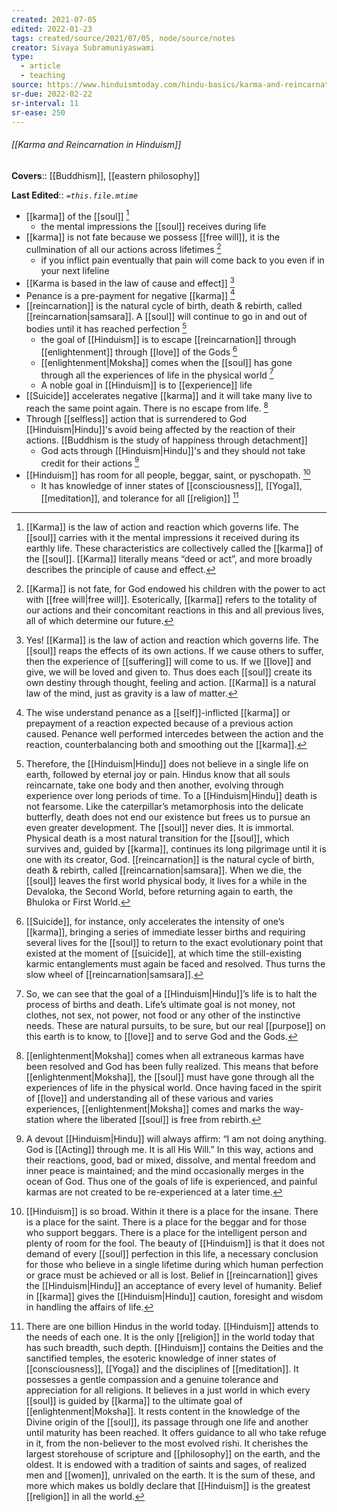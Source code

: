 ```yaml
---
created: 2021-07-05
edited: 2022-01-23
tags: created/source/2021/07/05, node/source/notes
creator: Sivaya Subramuniyaswami
type:
  - article
  - teaching
source: https://www.hinduismtoday.com/hindu-basics/karma-and-reincarnation/
sr-due: 2022-02-22
sr-interval: 11
sr-ease: 250
---
```


###### [[Karma and Reincarnation in Hinduism]]

**Covers**::  [[Buddhism]], [[eastern philosophy]]

**Last Edited**:: *`=this.file.mtime`*

- [[karma]] of the [[soul]] [^1]
	- the mental impressions the [[soul]] receives during life
- [[karma]] is not fate because we possess [[free will]], it is the cullmination of all our actions across lifetimes [^2]
	- if you inflict pain eventually that pain will come back to you even if in your next lifeline
- [[Karma is based in the law of cause and effect]] [^3]
- Penance is a pre-payment for negative [[karma]] [^4]
- [[reincarnation]] is the natural cycle of birth, death & rebirth, called [[reincarnation|samsara]]. A [[soul]] will continue to go in and out of bodies until it has reached perfection [^5]
	- the goal of [[Hinduism]] is to escape [[reincarnation]] through [[enlightenment]] through [[love]] of the Gods [^6]
	- [[enlightenment|Moksha]] comes when the [[soul]] has gone through all the experiences of life in the physical world [^7]
	- A noble goal in [[Hinduism]] is to [[experience]] life
- [[Suicide]] accelerates negative [[karma]] and it will take many live to reach the same point again. There is no escape from life. [^8]
- Through [[selfless]] action that is surrendered to God [[Hinduism|Hindu]]'s avoid being affected by the reaction of their actions. [[Buddhism is the study of happiness through detachment]]
	- God acts through [[Hinduism|Hindu]]'s and they should not take credit for their actions [^9]
- [[Hinduism]] has room for all people, beggar, saint, or pyschopath. [^10]
	- It has knowledge of inner states of [[consciousness]], [[Yoga]], [[meditation]], and tolerance for all [[religion]] [^11]

[^1]: [[Karma]] is the law of action and reaction which governs life. The [[soul]] carries with it the mental impressions it received during its earthly life. These characteristics are collectively called the [[karma]] of the [[soul]]. [[Karma]] literally means “deed or act”, and more broadly describes the principle of cause and effect. 
[^2]: [[Karma]] is not fate, for God endowed his children with the power to act with [[free will|free will]]. Esoterically, [[karma]] refers to the totality of our actions and their concomitant reactions in this and all previous lives, all of which determine our future.

[^3]: Yes! [[Karma]] is the law of action and reaction which governs life. The [[soul]] reaps the effects of its own actions. If we cause others to suffer, then the experience of [[suffering]] will come to us. If we [[love]] and give, we will be loved and given to. Thus does each [[soul]] create its own destiny through thought, feeling and action. [[Karma]] is a natural law of the mind, just as gravity is a law of matter.

[^4]: The wise understand penance as a [[self]]-inflicted [[karma]] or prepayment of a reaction expected because of a previous action caused. Penance well performed intercedes between the action and the reaction, counterbalancing both and smoothing out the [[karma]].

[^5]: Therefore, the [[Hinduism|Hindu]] does not believe in a single life on earth, followed by eternal joy or pain. Hindus know that all souls reincarnate, take one body and then another, evolving through experience over long periods of time. To a [[Hinduism|Hindu]] death is not fearsome. Like the caterpillar’s metamorphosis into the delicate butterfly, death does not end our existence but frees us to pursue an even greater development. The [[soul]] never dies. It is immortal. Physical death is a most natural transition for the [[soul]], which survives and, guided by [[karma]], continues its long pilgrimage until it is one with its creator, God. [[reincarnation]] is the natural cycle of birth, death & rebirth, called [[reincarnation|samsara]]. When we die, the [[soul]] leaves the first world physical body, it lives for a while in the Devaloka, the Second World, before returning again to earth, the Bhuloka or First World.

[^6]: [[Suicide]], for instance, only accelerates the intensity of one’s [[karma]], bringing a series of immediate lesser births and requiring several lives for the [[soul]] to return to the exact evolutionary point that existed at the moment of [[suicide]], at which time the still-existing karmic entanglements must again be faced and resolved. Thus turns the slow wheel of [[reincarnation|samsara]].

[^7]: So, we can see that the goal of a [[Hinduism|Hindu]]’s life is to halt the process of births and death. Life’s ultimate goal is not money, not clothes, not sex, not power, not food or any other of the instinctive needs. These are natural pursuits, to be sure, but our real [[purpose]] on this earth is to know, to [[love]] and to serve God and the Gods. 

[^8]: [[enlightenment|Moksha]] comes when all extraneous karmas have been resolved and God has been fully realized. This means that before [[enlightenment|Moksha]], the [[soul]] must have gone through all the experiences of life in the physical world. Once having faced in the spirit of [[love]] and understanding all of these various and varies experiences, [[enlightenment|Moksha]] comes and marks the way-station where the liberated [[soul]] is free from rebirth.

[^9]: A devout [[Hinduism|Hindu]] will always affirm: “I am not doing anything. God is [[Acting]] through me. It is all His Will.” In this way, actions and their reactions, good, bad or mixed, dissolve, and mental freedom and inner peace is maintained; and the mind occasionally merges in the ocean of God. Thus one of the goals of life is experienced, and painful karmas are not created to be re-experienced at a later time.

[^10]: [[Hinduism]] is so broad. Within it there is a place for the insane. There is a place for the saint. There is a place for the beggar and for those who support beggars. There is a place for the intelligent person and plenty of room for the fool. The beauty of [[Hinduism]] is that it does not demand of every [[soul]] perfection in this life, a necessary conclusion for those who believe in a single lifetime during which human perfection or grace must be achieved or all is lost. Belief in [[reincarnation]] gives the [[Hinduism|Hindu]] an acceptance of every level of humanity. Belief in [[karma]] gives the [[Hinduism|Hindu]] caution, foresight and wisdom in handling the affairs of life.

[^11]: There are one billion Hindus in the world today. [[Hinduism]] attends to the needs of each one. It is the only [[religion]] in the world today that has such breadth, such depth. [[Hinduism]] contains the Deities and the sanctified temples, the esoteric knowledge of inner states of [[consciousness]], [[Yoga]] and the disciplines of [[meditation]]. It possesses a gentle compassion and a genuine tolerance and appreciation for all religions. It believes in a just world in which every [[soul]] is guided by [[karma]] to the ultimate goal of [[enlightenment|Moksha]]. It rests content in the knowledge of the Divine origin of the [[soul]], its passage through one life and another until maturity has been reached. It offers guidance to all who take refuge in it, from the non-believer to the most evolved rishi. It cherishes the largest storehouse of scripture and [[philosophy]] on the earth, and the oldest. It is endowed with a tradition of saints and sages, of realized men and [[women]], unrivaled on the earth. It is the sum of these, and more which makes us boldly declare that [[Hinduism]] is the greatest [[religion]] in all the world.
